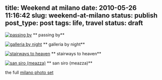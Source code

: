 title: Weekend at milano
date: 2010-05-26 11:16:42
slug: weekend-at-milano
status: publish
post_type: post
tags: life, travel
status: draft
---

[![passing by](http://farm5.static.flickr.com/4071/4636375000_6f6a1700b4.jpg)](http://www.flickr.com/photos/comzeradd/4636375000/) ** passing by**

[![galleria by night](http://farm4.static.flickr.com/3384/4635745232_693a9118f6.jpg)](http://www.flickr.com/photos/comzeradd/4635745232/) ** galleria by night**

[![stairways to heaven](http://farm5.static.flickr.com/4047/4638671016_d05d6c553f.jpg)](http://www.flickr.com/photos/comzeradd/4638671016/) ** stairways to heaven**

[![san siro \(meazza\)](http://farm4.static.flickr.com/3410/4638064249_4eda6e22f4.jpg)](http://www.flickr.com/photos/comzeradd/4638064249/) ** san siro (meazza)**

the full [milano photo set](http://www.flickr.com/photos/comzeradd/sets/72157624126291976/)
